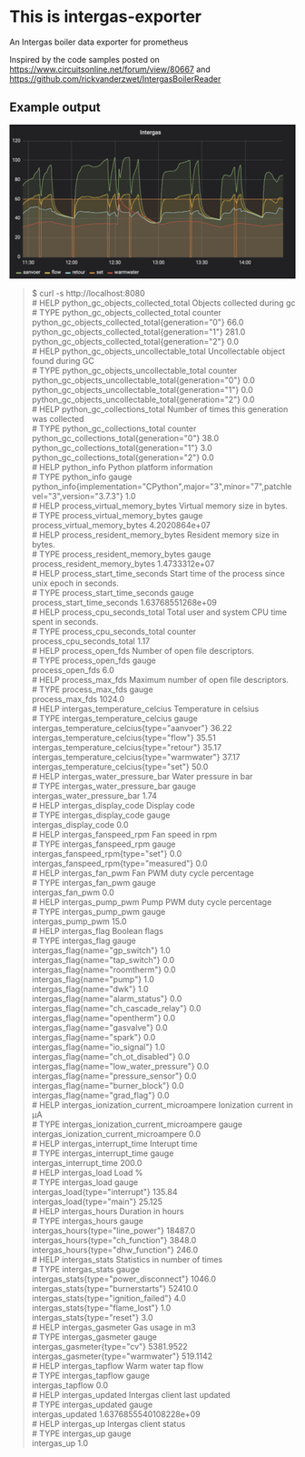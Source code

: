 # This is intergas-exporter

An Intergas boiler data exporter for prometheus

Inspired by the code samples posted on
https://www.circuitsonline.net/forum/view/80667
and
https://github.com/rickvanderzwet/IntergasBoilerReader

## Example output

![Image](examples/grafana-screenshot.png?raw=true)

> $ curl -s http://localhost:8080  
> &#35; HELP python_gc_objects_collected_total Objects collected during gc  
> &#35; TYPE python_gc_objects_collected_total counter  
> python_gc_objects_collected_total{generation="0"} 66.0  
> python_gc_objects_collected_total{generation="1"} 281.0  
> python_gc_objects_collected_total{generation="2"} 0.0  
> &#35; HELP python_gc_objects_uncollectable_total Uncollectable object found during GC  
> &#35; TYPE python_gc_objects_uncollectable_total counter  
> python_gc_objects_uncollectable_total{generation="0"} 0.0  
> python_gc_objects_uncollectable_total{generation="1"} 0.0  
> python_gc_objects_uncollectable_total{generation="2"} 0.0  
> &#35; HELP python_gc_collections_total Number of times this generation was collected  
> &#35; TYPE python_gc_collections_total counter  
> python_gc_collections_total{generation="0"} 38.0  
> python_gc_collections_total{generation="1"} 3.0  
> python_gc_collections_total{generation="2"} 0.0  
> &#35; HELP python_info Python platform information  
> &#35; TYPE python_info gauge  
> python_info{implementation="CPython",major="3",minor="7",patchlevel="3",version="3.7.3"} 1.0  
> &#35; HELP process_virtual_memory_bytes Virtual memory size in bytes.  
> &#35; TYPE process_virtual_memory_bytes gauge  
> process_virtual_memory_bytes 4.2020864e+07  
> &#35; HELP process_resident_memory_bytes Resident memory size in bytes.  
> &#35; TYPE process_resident_memory_bytes gauge  
> process_resident_memory_bytes 1.4733312e+07  
> &#35; HELP process_start_time_seconds Start time of the process since unix epoch in seconds.  
> &#35; TYPE process_start_time_seconds gauge  
> process_start_time_seconds 1.63768551268e+09  
> &#35; HELP process_cpu_seconds_total Total user and system CPU time spent in seconds.  
> &#35; TYPE process_cpu_seconds_total counter  
> process_cpu_seconds_total 1.17  
> &#35; HELP process_open_fds Number of open file descriptors.  
> &#35; TYPE process_open_fds gauge  
> process_open_fds 6.0  
> &#35; HELP process_max_fds Maximum number of open file descriptors.  
> &#35; TYPE process_max_fds gauge  
> process_max_fds 1024.0  
> &#35; HELP intergas_temperature_celcius Temperature in celsius  
> &#35; TYPE intergas_temperature_celcius gauge  
> intergas_temperature_celcius{type="aanvoer"} 36.22  
> intergas_temperature_celcius{type="flow"} 35.51  
> intergas_temperature_celcius{type="retour"} 35.17  
> intergas_temperature_celcius{type="warmwater"} 37.17  
> intergas_temperature_celcius{type="set"} 50.0  
> &#35; HELP intergas_water_pressure_bar Water pressure in bar  
> &#35; TYPE intergas_water_pressure_bar gauge  
> intergas_water_pressure_bar 1.74  
> &#35; HELP intergas_display_code Display code  
> &#35; TYPE intergas_display_code gauge  
> intergas_display_code 0.0  
> &#35; HELP intergas_fanspeed_rpm Fan speed in rpm  
> &#35; TYPE intergas_fanspeed_rpm gauge  
> intergas_fanspeed_rpm{type="set"} 0.0  
> intergas_fanspeed_rpm{type="measured"} 0.0  
> &#35; HELP intergas_fan_pwm Fan PWM duty cycle percentage  
> &#35; TYPE intergas_fan_pwm gauge  
> intergas_fan_pwm 0.0  
> &#35; HELP intergas_pump_pwm Pump PWM duty cycle percentage  
> &#35; TYPE intergas_pump_pwm gauge  
> intergas_pump_pwm 15.0  
> &#35; HELP intergas_flag Boolean flags  
> &#35; TYPE intergas_flag gauge  
> intergas_flag{name="gp_switch"} 1.0  
> intergas_flag{name="tap_switch"} 0.0  
> intergas_flag{name="roomtherm"} 0.0  
> intergas_flag{name="pump"} 1.0  
> intergas_flag{name="dwk"} 1.0  
> intergas_flag{name="alarm_status"} 0.0  
> intergas_flag{name="ch_cascade_relay"} 0.0  
> intergas_flag{name="opentherm"} 0.0  
> intergas_flag{name="gasvalve"} 0.0  
> intergas_flag{name="spark"} 0.0  
> intergas_flag{name="io_signal"} 1.0  
> intergas_flag{name="ch_ot_disabled"} 0.0  
> intergas_flag{name="low_water_pressure"} 0.0  
> intergas_flag{name="pressure_sensor"} 0.0  
> intergas_flag{name="burner_block"} 0.0  
> intergas_flag{name="grad_flag"} 0.0  
> &#35; HELP intergas_ionization_current_microampere Ionization current in µA  
> &#35; TYPE intergas_ionization_current_microampere gauge  
> intergas_ionization_current_microampere 0.0  
> &#35; HELP intergas_interrupt_time Interupt time  
> &#35; TYPE intergas_interrupt_time gauge  
> intergas_interrupt_time 200.0  
> &#35; HELP intergas_load Load %  
> &#35; TYPE intergas_load gauge  
> intergas_load{type="interrupt"} 135.84  
> intergas_load{type="main"} 25.125  
> &#35; HELP intergas_hours Duration in hours  
> &#35; TYPE intergas_hours gauge  
> intergas_hours{type="line_power"} 18487.0  
> intergas_hours{type="ch_function"} 3848.0  
> intergas_hours{type="dhw_function"} 246.0  
> &#35; HELP intergas_stats Statistics in number of times  
> &#35; TYPE intergas_stats gauge  
> intergas_stats{type="power_disconnect"} 1046.0  
> intergas_stats{type="burnerstarts"} 52410.0  
> intergas_stats{type="ignition_failed"} 4.0  
> intergas_stats{type="flame_lost"} 1.0  
> intergas_stats{type="reset"} 3.0  
> &#35; HELP intergas_gasmeter Gas usage in m3  
> &#35; TYPE intergas_gasmeter gauge  
> intergas_gasmeter{type="cv"} 5381.9522  
> intergas_gasmeter{type="warmwater"} 519.1142  
> &#35; HELP intergas_tapflow Warm water tap flow  
> &#35; TYPE intergas_tapflow gauge  
> intergas_tapflow 0.0  
> &#35; HELP intergas_updated Intergas client last updated  
> &#35; TYPE intergas_updated gauge  
> intergas_updated 1.6376855540108228e+09  
> &#35; HELP intergas_up Intergas client status  
> &#35; TYPE intergas_up gauge  
> intergas_up 1.0  
